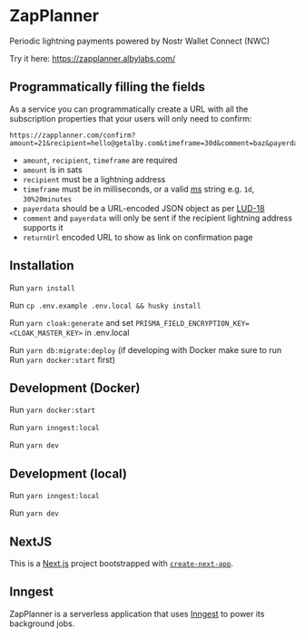 # ZapPlanner

Periodic lightning payments powered by Nostr Wallet Connect (NWC)

Try it here: https://zapplanner.albylabs.com/

## Programmatically filling the fields

As a service you can programmatically create a URL with all the subscription properties that your users will only need to confirm:

```
https://zapplanner.com/confirm?amount=21&recipient=hello@getalby.com&timeframe=30d&comment=baz&payerdata=%7B%22name%22%3A%22Bob%22%7D&returnUrl=https%3A%2F%2Fexample.com
```

- `amount`, `recipient`, `timeframe` are required
- `amount` is in sats
- `recipient` must be a lightning address
- `timeframe` must be in milliseconds, or a valid [ms](https://www.npmjs.com/package/ms) string e.g. `1d`, `30%20minutes`
- `payerdata` should be a URL-encoded JSON object as per [LUD-18](https://github.com/lnurl/luds/blob/luds/18.md)
- `comment` and `payerdata` will only be sent if the recipient lightning address supports it
- `returnUrl` encoded URL to show as link on confirmation page

## Installation

Run `yarn install`

Run `cp .env.example .env.local && husky install`

Run `yarn cloak:generate` and set `PRISMA_FIELD_ENCRYPTION_KEY=<CLOAK_MASTER_KEY>` in .env.local

Run `yarn db:migrate:deploy` (if developing with Docker make sure to run Run `yarn docker:start` first)

## Development (Docker)

Run `yarn docker:start`

Run `yarn inngest:local`

Run `yarn dev`

## Development (local)

Run `yarn inngest:local`

Run `yarn dev`

## NextJS

This is a [Next.js](https://nextjs.org/) project bootstrapped with [`create-next-app`](https://github.com/vercel/next.js/tree/canary/packages/create-next-app).

## Inngest

ZapPlanner is a serverless application that uses [Inngest](https://www.inngest.com/) to power its background jobs.
